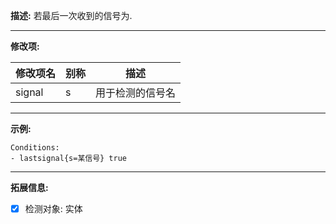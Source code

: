 **描述:** 若最后一次收到的信号为.

---

**修改项:**

| 修改项名  | 别称           | 描述                      |
| --------- | -------------- | ------------------------- |
| signal    | s     | 用于检测的信号名 |

---

**示例:**

```
Conditions:
- lastsignal{s=某信号} true
```

---

**拓展信息:**

- [x] 检测对象: 实体